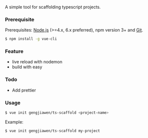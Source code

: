 A simple tool for scaffolding typescript projects.

### Prerequisite 

Prerequisites: [Node.js](https://nodejs.org/en/) (>=4.x, 6.x preferred), npm version 3+ and [Git](https://git-scm.com/).

``` bash
$ npm install -g vue-cli
```
### Feature
* live reload with nodemon
* build with easy

### Todo
* Add prettier

### Usage

``` bash
$ vue init gengjiawen/ts-scaffold <project-name>
```

Example:

``` bash
$ vue init gengjiawen/ts-scaffold my-project
```
